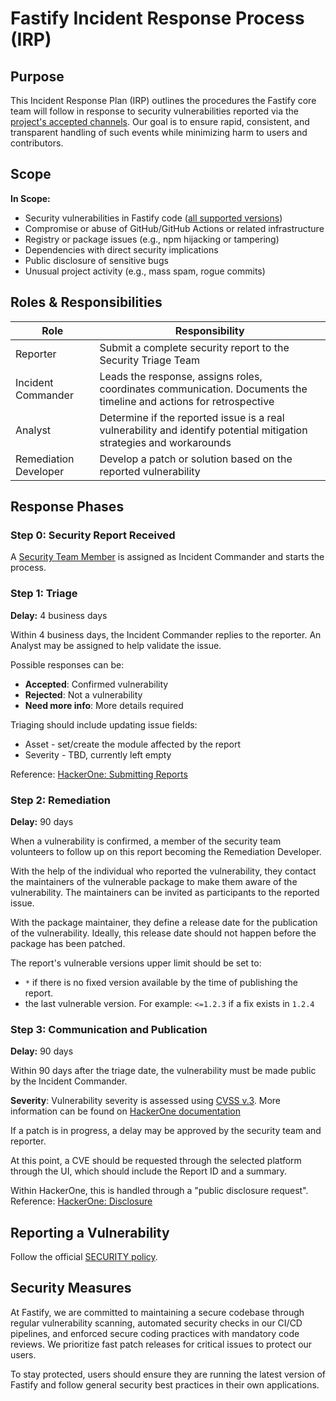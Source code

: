# Fastify Incident Response Process (IRP)

## Purpose

This Incident Response Plan (IRP) outlines the procedures the Fastify
core team will follow in response to security vulnerabilities
reported via the [project's accepted channels](https://github.com/fastify/fastify/blob/main/SECURITY.md).
Our goal is to ensure rapid, consistent, and transparent handling
of such events while minimizing harm to users and contributors.


## Scope

**In Scope:**
- Security vulnerabilities in Fastify code ([all supported versions](https://github.com/fastify/fastify/blob/main/docs/Reference/LTS.md))
- Compromise or abuse of GitHub/GitHub Actions or related infrastructure
- Registry or package issues (e.g., npm hijacking or tampering)
- Dependencies with direct security implications
- Public disclosure of sensitive bugs
- Unusual project activity (e.g., mass spam, rogue commits)


## Roles & Responsibilities

| Role | Responsibility |
|------|----------------|
Reporter | Submit a complete security report to the Security Triage Team
Incident Commander | Leads the response, assigns roles, coordinates communication. Documents the timeline and actions for retrospective
Analyst | Determine if the reported issue is a real vulnerability and identify potential mitigation strategies and workarounds
Remediation Developer | Develop a patch or solution based on the reported vulnerability


## Response Phases

### Step 0: Security Report Received

A [Security Team Member](https://github.com/fastify/fastify/blob/main/SECURITY.md#the-fastify-security-team)
is assigned as Incident Commander and starts the process.

### Step 1: Triage

**Delay:** 4 business days

Within 4 business days, the Incident Commander replies to the reporter.
An Analyst may be assigned to help validate the issue.

Possible responses can be:
- **Accepted**: Confirmed vulnerability
- **Rejected**: Not a vulnerability
- **Need more info**: More details required

Triaging should include updating issue fields:
* Asset - set/create the module affected by the report
* Severity - TBD, currently left empty

Reference: [HackerOne: Submitting
Reports](https://docs.hackerone.com/hackers/submitting-reports.html)

### Step 2: Remediation

**Delay:** 90 days

When a vulnerability is confirmed, a member of the security team volunteers to
follow up on this report becoming the Remediation Developer.

With the help of the individual who reported the vulnerability, they contact the
maintainers of the vulnerable package to make them aware of the vulnerability.
The maintainers can be invited as participants to the reported issue.

With the package maintainer, they define a release date for the publication of
the vulnerability. Ideally, this release date should not happen before the
package has been patched.

The report's vulnerable versions upper limit should be set to:
* `*` if there is no fixed version available by the time of publishing the
  report.
* the last vulnerable version. For example: `<=1.2.3` if a fix exists in `1.2.4`

### Step 3: Communication and Publication

**Delay:** 90 days

Within 90 days after the triage date, the vulnerability must be made public
by the Incident Commander.

**Severity**: Vulnerability severity is assessed using [CVSS
v.3](https://www.first.org/cvss/user-guide). More information can be found on
[HackerOne documentation](https://docs.hackerone.com/hackers/severity.html)

If a patch is in progress, a delay may be approved by the security team and
reporter.

At this point, a CVE should be requested through the selected platform through
the UI, which should include the Report ID and a summary.

Within HackerOne, this is handled through a "public disclosure request".
Reference: [HackerOne:
Disclosure](https://docs.hackerone.com/hackers/disclosure.html)


## Reporting a Vulnerability

Follow the official [SECURITY policy](https://github.com/fastify/fastify/blob/main/SECURITY.md).


## Security Measures

At Fastify, we are committed to maintaining a secure codebase
through regular vulnerability scanning,
automated security checks in our CI/CD pipelines, and enforced secure
coding practices with mandatory code reviews.
We prioritize fast patch releases for critical issues to protect our users.

To stay protected, users should ensure they are running the latest version of Fastify
and follow general security best practices in their own applications.

